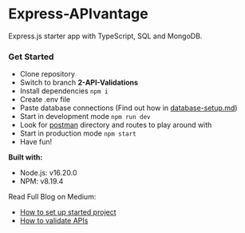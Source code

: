 # Express-APIvantage

Express.js starter app with TypeScript, SQL and MongoDB.

### Get Started

* Clone repository
* Switch to branch **2-API-Validations**
* Install dependencies `npm i`
* Create .env file
* Paste database connections (Find out how in [database-setup.md](https://github.com/Leka-Workshop/Express-APIvantage/blob/2-API-Validations/docs/database-setup/database-setup.md))
* Start in development mode `npm run dev`
* Look for [postman](https://github.com/Leka-Workshop/Express-APIvantage/blob/2-API-Validations/docs/postman) directory and routes to play around with
* Start in production mode `npm start`
* Have fun!

**Built with:**
* Node.js: v16.20.0
* NPM: v8.19.4

Read Full Blog on Medium:
* [How to set up started project](https://mirzaleka.medium.com/express-js-starter-api-with-typescript-deef5c4b6b70)
* [How to validate APIs](https://mirzaleka.medium.com/api-validations-in-express-js-5d1d308dceea)
